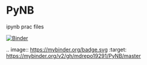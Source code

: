 # PyNB
ipynb prac files

[![Binder](https://mybinder.org/badge.svg)](https://mybinder.org/v2/gh/mdrepo19291/PyNB/master)

.. image:: https://mybinder.org/badge.svg :target: https://mybinder.org/v2/gh/mdrepo19291/PyNB/master
